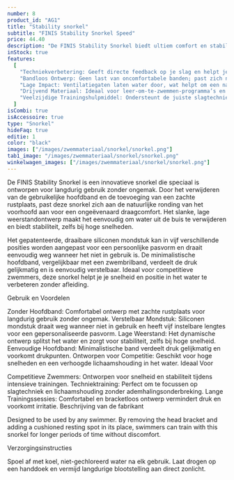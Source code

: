 ```yaml
---
number: 8
product_id: "AG1"
title: "Stability snorkel"
subtitle: "FINIS Stability Snorkel Speed"
price: 44.40
description: "De FINIS Stability Snorkel biedt ultiem comfort en stabiliteit voor zwemmers dankzij het bracketloze ontwerp en een zachte rustplaats op het voorhoofd. Ideaal voor lange trainingen, deze snorkel elimineert de noodzaak om het hoofd te draaien voor ademhaling, zodat je je volledig kunt richten op je techniek en lichaamshouding."
inStock: true
features:
  [
    "Techniekverbetering: Geeft directe feedback op je slag en helpt je gelijkmatige druk te behouden.",
    "Bandloos Ontwerp: Geen last van oncomfortabele banden; past zich natuurlijk aan de hand aan.",
    "Lage Impact: Ventilatiegaten laten water door, wat helpt om een natuurlijk watergevoel te behouden.",
    "Drijvend Materiaal: Ideaal voor leer-om-te-zwemmen-programma’s en openwaterzwemmen, want de peddels blijven drijven.",
    "Veelzijdige Trainingshulpmiddel: Ondersteunt de juiste slagtechniek voor alle vier de zwemslagen.",
  ]
isCombi: true
isAccessoire: true
type: "Snorkel"
hideFaq: true
editie: 1
color: "black"
images: ["/images/zwemmateriaal/snorkel/snorkel.png"]
tab1_image: "/images/zwemmateriaal/snorkel/snorkel.png"
winkelwagen_images: ["/images/zwemmateriaal/snorkel/snorkel.png"]
---
```


De FINIS Stability Snorkel is een innovatieve snorkel die speciaal is ontworpen voor langdurig gebruik zonder ongemak. Door het verwijderen van de gebruikelijke hoofdband en de toevoeging van een zachte rustplaats, past deze snorkel zich aan de natuurlijke ronding van het voorhoofd aan voor een ongeëvenaard draagcomfort. Het slanke, lage weerstandontwerp maakt het eenvoudig om water uit de buis te verwijderen en biedt stabiliteit, zelfs bij hoge snelheden.

Het gepatenteerde, draaibare siliconen mondstuk kan in vijf verschillende posities worden aangepast voor een persoonlijke pasvorm en draait eenvoudig weg wanneer het niet in gebruik is. De minimalistische hoofdband, vergelijkbaar met een zwembrilband, verdeelt de druk gelijkmatig en is eenvoudig verstelbaar. Ideaal voor competitieve zwemmers, deze snorkel helpt je je snelheid en positie in het water te verbeteren zonder afleiding.

Gebruik en Voordelen

Zonder Hoofdband: Comfortabel ontwerp met zachte rustplaats voor langdurig gebruik zonder ongemak.
Verstelbaar Mondstuk: Siliconen mondstuk draait weg wanneer niet in gebruik en heeft vijf instelbare lengtes voor een gepersonaliseerde pasvorm.
Lage Weerstand: Het dynamische ontwerp splitst het water en zorgt voor stabiliteit, zelfs bij hoge snelheid.
Eenvoudige Hoofdband: Minimalistische band verdeelt druk gelijkmatig en voorkomt drukpunten.
Ontworpen voor Competitie: Geschikt voor hoge snelheden en een verhoogde lichaamshouding in het water.
Ideaal Voor

Competitieve Zwemmers: Ontworpen voor snelheid en stabiliteit tijdens intensieve trainingen.
Techniektraining: Perfect om te focussen op slagtechniek en lichaamshouding zonder ademhalingsonderbreking.
Lange Trainingssessies: Comfortabel en bracketloos ontwerp vermindert druk en voorkomt irritatie.
Beschrijving van de fabrikant

Designed to be used by any swimmer. By removing the head bracket and adding a cushioned resting spot in its place, swimmers can train with this snorkel for longer periods of time without discomfort.

Verzorgingsinstructies

Spoel af met koel, niet-gechloreerd water na elk gebruik.
Laat drogen op een handdoek en vermijd langdurige blootstelling aan direct zonlicht.
